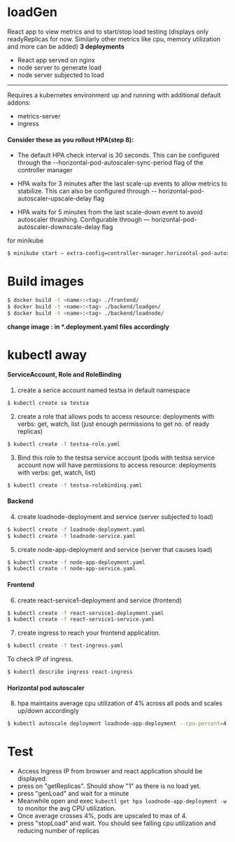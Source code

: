 # loadGen
React app to view metrics and to start/stop load testing (displays only readyReplicas for now. Similarly other metrics like cpu, memory utilization and more can be added)
**3 deployments**
- React app served on nginx
- node server to generate load
- node server subjected to load


_______________________________________________________
Requires a kubernetes environment up and running with additional default addons:
  - metrics-server
  - ingress

#### Consider these as you rollout HPA(step 8):
- The default HPA check interval is 30 seconds. This can be configured through the --horizontal-pod-autoscaler-sync-period flag of the controller manager

- HPA waits for 3 minutes after the last scale-up events to allow metrics to stabilize. This can also be configured through -- horizontal-pod-autoscaler-upscale-delay flag
- HPA waits for 5 minutes from the last scale-down event to avoid autoscaler thrashing. Configurable through — horizontal-pod-autoscaler-downscale-delay flag

for minikube
```sh
$ minikube start — extra-config=controller-manager.horizontal-pod-autoscaler-upscale-delay=1m — extra-config=controller-manager.horizontal-pod-autoscaler-downscale-delay=1m — extra-config=controller-manager.horizontal-pod-autoscaler-sync-period=10s — extra-config=controller-manager.horizontal-pod-autoscaler-downscale-stabilization=1m
```
# Build images

```sh
$ docker build -t <name>:<tag> ./frontend/
$ docker build -t <name>:<tag> ./backend/loadgen/
$ docker build -t <name>:<tag> ./backend/loadnode/
```
**change image <name>:<tag> in \*.deployment.yaml files accordingly**

# kubectl away
#### ServiceAccount, Role and RoleBinding
1. create a serice account named testsa in default namespace
```sh
$ kubectl create sa testsa
```

2. create a role that allows pods to access resource: deployments with verbs: get, watch, list (just enough permissions to get no. of ready replicas)
```sh
$ kubectl create -f testsa-role.yaml
```
3. Bind this role to the testsa service account (pods with testsa service account now will have permissions to access resource: deployments with verbs: get, watch, list)
```sh
$ kubectl create -f testsa-rolebinding.yaml
```
#### Backend
4. create loadnode-deployment and service (server subjected to load)
```sh
$ kubectl create -f loadnode-deployment.yaml
$ kubectl create -f loadnode-service.yaml
```
5. create node-app-deployment and service (server that causes load)
```sh
$ kubectl create -f node-app-deployment.yaml
$ kubectl create -f node-app-service.yaml
```
#### Frontend
6. create react-service1-deployment and service (frontend)
```sh
$ kubectl create -f react-service1-deployment.yaml
$ kubectl create -f react-service1-service.yaml
```
7. create ingress to reach your frontend application. 
```sh
$ kubectl create -f test-ingress.yaml
```
To check IP of ingress.
```sh
$ kubectl describe ingress react-ingress
```
#### Horizontal pod autoscaler
8. hpa maintains average cpu utilization of 4% across all pods and scales up/down accordingly
```sh
$ kubectl autoscale deployment loadnode-app-deployment --cpu-percent=4 --min=1 --max=4 
```

# Test
- Access Ingress IP from browser and react application should be displayed.
- press on "getReplicas". Should show "1" as there is no load yet.
- press "genLoad" and wait for a minute
- Meanwhile open and exec `kubectl get hpa loadnode-app-deployment -w` to monitor the avg CPU utilization.
- Once average crosses 4%, pods are upscaled to max of 4.
- press "stopLoad" and wait. You should see falling cpu utilization and reducing number of replicas




